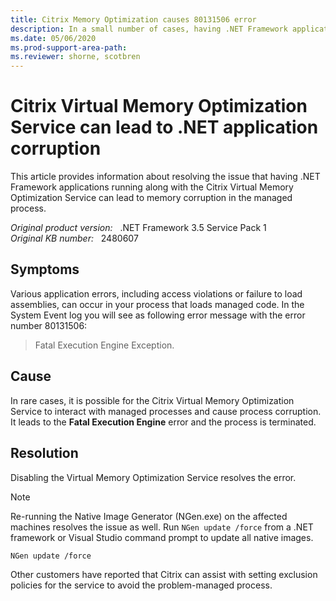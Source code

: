 ```yaml
---
title: Citrix Memory Optimization causes 80131506 error
description: In a small number of cases, having .NET Framework applications running along with the Citrix Virtual Memory Optimization Service can lead to memory corruption in the managed process.
ms.date: 05/06/2020
ms.prod-support-area-path: 
ms.reviewer: shorne, scotbren
---
```

# Citrix Virtual Memory Optimization Service can lead to .NET application corruption

This article provides information about resolving the issue that having .NET Framework applications running along with the Citrix Virtual Memory Optimization Service can lead to memory corruption in the managed process.

_Original product version:_ &nbsp; .NET Framework 3.5 Service Pack 1  
_Original KB number:_ &nbsp; 2480607

## Symptoms

Various application errors, including access violations or failure to load assemblies, can occur in your process that loads managed code. In the System Event log you will see as following error message with the error number 80131506:

> Fatal Execution Engine Exception.

## Cause

In rare cases, it is possible for the Citrix Virtual Memory Optimization Service to interact with managed processes and cause process corruption. It leads to the **Fatal Execution Engine** error and the process is terminated.

## Resolution

Disabling the Virtual Memory Optimization Service resolves the error.

> [!NOTE]
> Re-running the Native Image Generator (NGen.exe) on the affected machines resolves the issue as well. Run `NGen update /force` from a .NET framework or Visual Studio command prompt to update all native images.

```console
NGen update /force
```

Other customers have reported that Citrix can assist with setting exclusion policies for the service to avoid the problem-managed process.
